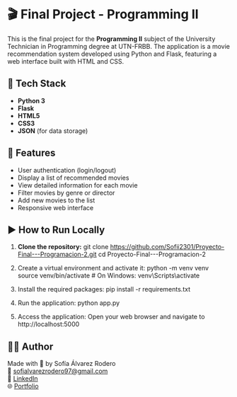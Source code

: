 # 🎬 Final Project - Programming II

This is the final project for the **Programming II** subject of the University Technician in Programming degree at UTN-FRBB. The application is a movie recommendation system developed using Python and Flask, featuring a web interface built with HTML and CSS.

## 🚀 Tech Stack

- **Python 3**
- **Flask**
- **HTML5**
- **CSS3**
- **JSON** (for data storage)

## 🎯 Features

- User authentication (login/logout)
- Display a list of recommended movies
- View detailed information for each movie
- Filter movies by genre or director
- Add new movies to the list
- Responsive web interface

## ▶️ How to Run Locally

1. **Clone the repository:**
git clone https://github.com/Sofii2301/Proyecto-Final---Programacion-2.git
cd Proyecto-Final---Programacion-2

2. Create a virtual environment and activate it:
python -m venv venv
source venv/bin/activate  # On Windows: venv\Scripts\activate

3. Install the required packages:
pip install -r requirements.txt

4. Run the application:
python app.py

5. Access the application: Open your web browser and navigate to http://localhost:5000

## 🧑‍💻 Author  

Made with 💙 by Sofía Álvarez Rodero  
📧 sofialvarezrodero97@gmail.com  
🔗 [LinkedIn](https://www.linkedin.com/in/sofi-alvarez-rodero)  
🌐 [Portfolio](https://sofiaalvarezrodero.vercel.app)
